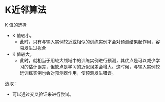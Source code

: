 
# K近邻算法


K 值的选择

- K 值较小。
  - 此时，只有与输入实例较近或相似的训练实例才会对预测结果起作用，容易发生过拟合
- K 值较大。
  - 此时，就相当于用较大领域中的训练实例进行预测，其优点是可以减少学习的估计误差，但缺点是学习的近似误差会增大。这时候，与输入实例较远训练实例也会对预测器作用，使预测发生错误。


选取：

- 可以通过交叉验证来进行尝试。
